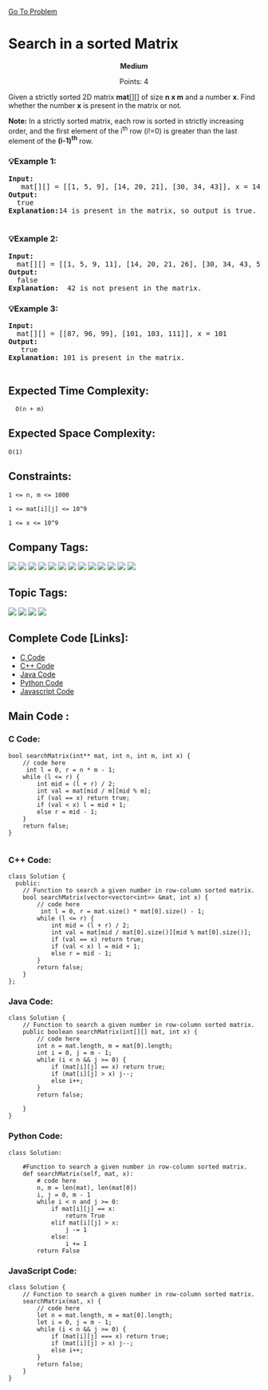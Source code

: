  [Go To Problem](https://www.geeksforgeeks.org/problems/search-in-a-matrix-1587115621/1)
# Search in a sorted Matrix

<div align="center">
  <strong>Medium</strong>    
</div>
<div align="center"> 
               <p>Points: 4</p>
</div>

Given a strictly sorted 2D matrix <strong>mat</strong>[][] of size **n x m** and a number **x**. Find whether the number **x** is present in the matrix or not.

**Note:** In a strictly sorted matrix, each row is sorted in strictly increasing order, and the first element of the i<sup>th</sup> row (i!=0) is greater than the last element of the <strong>(i-1)<sup>th</sup></strong> row.


### 💡Example 1:
<pre>
<strong>Input:</strong>
   mat[][] = [[1, 5, 9], [14, 20, 21], [30, 34, 43]], x = 14
<strong>Output:</strong> 
  true
<strong>Explanation:</strong>14 is present in the matrix, so output is true.

</pre>

### 💡Example 2:
<pre>
<strong>Input:</strong>
  mat[][] = [[1, 5, 9, 11], [14, 20, 21, 26], [30, 34, 43, 50]], x = 42
<strong>Output:</strong>
  false
<strong>Explanation:</strong>  42 is not present in the matrix.
</pre>

### 💡Example 3:
<pre>
<strong>Input:</strong>
  mat[][] = [[87, 96, 99], [101, 103, 111]], x = 101
<strong>Output:</strong>
   true
<strong>Explanation:</strong> 101 is present in the matrix.
  
</pre>

## Expected Time Complexity:

```  O(n + m)```

## Expected Space Complexity: 
```O(1)```

## Constraints: 
```1 <= n, m <= 1000```

```1 <= mat[i][j] <= 10^9```

```1 <= x <= 10^9```

## Company Tags:
<p align="left">
   <a href="https://www.geeksforgeeks.org/explore/?category[]=Paytm"><img src="https://img.shields.io/badge/Paytm-100000?style=flat&logo=Paytm&logoColor=F7F7F7&labelcolor=FF7F00&color=FF7F00" /></a>
   <a href="https://www.geeksforgeeks.org/explore/?category[]=Accolite"><img src="https://img.shields.io/badge/Accolite-100000?style=flat&logo=Accolite&logoColor=F7F7F7&labelcolor=FF4500&color=FF4500" /></a>
   <a href="https://www.geeksforgeeks.org/explore/?category[]=MakeMyTrip"><img src="https://img.shields.io/badge/MakeMyTrip-100000?style=flat&logo=MakeMyTrip&logoColor=F7F7F7&labelcolor=0055FF&color=0055FF" /></a>
   <a href="https://www.geeksforgeeks.org/explore/?category[]=Ola Cabs"><img src="https://img.shields.io/badge/Ola_Cabs-100000?style=flat&logo=Ola&logoColor=F7F7F7&labelcolor=FFD700&color=FFD700" /></a>
   <a href="https://www.geeksforgeeks.org/explore/?category[]=Oracle"><img src="https://img.shields.io/badge/Oracle-100000?style=flat&logo=Oracle&logoColor=F7F7F7&labelcolor=FF0000&color=FF0000" /></a>
   <a href="https://www.geeksforgeeks.org/explore/?category[]=Visa"><img src="https://img.shields.io/badge/Visa-100000?style=flat&logo=Visa&logoColor=F7F7F7&labelcolor=1A1F71&color=1A1F71" /></a>
   <a href="https://www.geeksforgeeks.org/explore/?category[]=Goldman Sachs"><img src="https://img.shields.io/badge/Goldman_Sachs-100000?style=flat&logo=GoldmanSachs&logoColor=F7F7F7&labelcolor=004B87&color=004B87" /></a>
   <a href="https://www.geeksforgeeks.org/explore/?category[]=Directi"><img src="https://img.shields.io/badge/Directi-100000?style=flat&logo=Directi&logoColor=F7F7F7&labelcolor=000000&color=000000" /></a>
   <a href="https://www.geeksforgeeks.org/explore/?category[]=Groupon"><img src="https://img.shields.io/badge/Groupon-100000?style=flat&logo=Groupon&logoColor=F7F7F7&labelcolor=53A318&color=53A318" /></a>
   <a href="https://www.geeksforgeeks.org/explore/?category[]=InMobi"><img src="https://img.shields.io/badge/InMobi-100000?style=flat&logo=InMobi&logoColor=F7F7F7&labelcolor=0014FF&color=0014FF" /></a>
   <a href="https://www.geeksforgeeks.org/explore/?category[]=One97"><img src="https://img.shields.io/badge/One97-100000?style=flat&logo=One97&logoColor=F7F7F7&labelcolor=005BBB&color=005BBB" /></a>
   <a href="https://www.geeksforgeeks.org/explore/?category[]=Polycom"><img src="https://img.shields.io/badge/Polycom-100000?style=flat&logo=Polycom&logoColor=F7F7F7&labelcolor=A020F0&color=A020F0" /></a>
   <a href="https://www.geeksforgeeks.org/explore/?category[]=TinyOwl"><img src="https://img.shields.io/badge/TinyOwl-100000?style=flat&logo=TinyOwl&logoColor=F7F7F7&labelcolor=FF4500&color=FF4500" /></a>
</p>

## Topic Tags:
<p align="left">
   <a href="https://www.geeksforgeeks.org/explore/?category[]=Searching"><img src="https://img.shields.io/badge/Searching-100000?style=flat&logo=Searching&logoColor=F7F7F7&labelcolor=FF7F00&color=FF7F00" /></a>
   <a href="https://www.geeksforgeeks.org/explore/?category[]=Matrix"><img src="https://img.shields.io/badge/Matrix-100000?style=flat&logo=Matrix&logoColor=F7F7F7&labelcolor=FF4500&color=FF4500" /></a>
   <a href="https://www.geeksforgeeks.org/explore/?category[]=Data Structures"><img src="https://img.shields.io/badge/Data Structures-100000?style=flat&logo=Data Structures&logoColor=F7F7F7&labelcolor=0055FF&color=0055FF" /></a>
   <a href="https://www.geeksforgeeks.org/explore/?category[]=Algorithms"><img src="https://img.shields.io/badge/Algorithms-100000?style=flat&logo=Algorithms&logoColor=F7F7F7&labelcolor=005BBB&color=005BBB" /></a>
   
</p>

## Complete Code [Links]:
 - [C Code](https://github.com/HackResist/GeeksForGeeks-POTD/blob/main/2024/December/24-12-2024/Search%20in%20a%20sorted%20Matrix(C%20Code).c)
 - [C++ Code](https://github.com/HackResist/GeeksForGeeks-POTD/blob/main/2024/December/24-12-2024/Search%20in%20a%20sorted%20Matrix(C%20%2B%2B%20Code).cpp)
 - [Java Code](https://github.com/HackResist/GeeksForGeeks-POTD/blob/main/2024/December/24-12-2024/Search%20in%20a%20sorted%20Matrix(Java%20Code).java)
 - [Python Code](https://github.com/HackResist/GeeksForGeeks-POTD/blob/main/2024/December/24-12-2024/Search%20in%20a%20sorted%20Matrix(Python%20Code).py)
 - [Javascript Code](https://github.com/HackResist/GeeksForGeeks-POTD/blob/main/2024/December/24-12-2024/Search%20in%20a%20sorted%20Matrix(JavaScript%20Code).js)


## Main Code :

### C Code:
```
bool searchMatrix(int** mat, int n, int m, int x) {
    // code here
     int l = 0, r = n * m - 1;
    while (l <= r) {
        int mid = (l + r) / 2;
        int val = mat[mid / m][mid % m];
        if (val == x) return true;
        if (val < x) l = mid + 1;
        else r = mid - 1;
    }
    return false;
}


```

### C++ Code:
```
class Solution {
  public:
    // Function to search a given number in row-column sorted matrix.
    bool searchMatrix(vector<vector<int>> &mat, int x) {
        // code here
         int l = 0, r = mat.size() * mat[0].size() - 1;
        while (l <= r) {
            int mid = (l + r) / 2;
            int val = mat[mid / mat[0].size()][mid % mat[0].size()];
            if (val == x) return true;
            if (val < x) l = mid + 1;
            else r = mid - 1;
        }
        return false;
    }
};
```

### Java Code:

```
class Solution {
    // Function to search a given number in row-column sorted matrix.
    public boolean searchMatrix(int[][] mat, int x) {
        // code here
        int n = mat.length, m = mat[0].length;
        int i = 0, j = m - 1; 
        while (i < n && j >= 0) {
            if (mat[i][j] == x) return true; 
            if (mat[i][j] > x) j--; 
            else i++;
        }
        return false;
    
    }
}
```

### Python Code:

```
class Solution:
    
    #Function to search a given number in row-column sorted matrix.
    def searchMatrix(self, mat, x): 
    	# code here 
    	n, m = len(mat), len(mat[0]) 
        i, j = 0, m - 1 
        while i < n and j >= 0:
            if mat[i][j] == x:
                return True 
            elif mat[i][j] > x:
                j -= 1  
            else:
                i += 1  
        return False 
```
### JavaScript Code:

```
class Solution {
    // Function to search a given number in row-column sorted matrix.
    searchMatrix(mat, x) {
        // code here
        let n = mat.length, m = mat[0].length;
        let i = 0, j = m - 1; 
        while (i < n && j >= 0) {
            if (mat[i][j] === x) return true; 
            if (mat[i][j] > x) j--;        
            else i++;                       
        }
        return false;
    }
}
```
